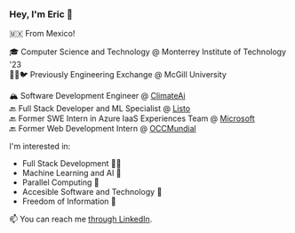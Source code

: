 ### Hey, I'm Eric 👋

<!--
**ericjardon/ericjardon** is a ✨ _special_ ✨ repository because its `README.md` (this file) appears on your GitHub profile.

Here are some ideas to get you started:

- 🔭 I’m currently working on ...
- 🌱 I’m currently learning ...
- 👯 I’m looking to collaborate on ...
- 🤔 I’m looking for help with ...
- 💬 Ask me about ...
- 📫 How to reach me: ...
- 😄 Pronouns: ...
- ⚡ Fun fact: ...
-->

🇲🇽 From Mexico!

🎓 Computer Science and Technology @ Monterrey Institute of Technology '23 <br/>
👨‍💻🐦 Previously Engineering Exchange @ McGill University

🏔 Software Development Engineer @ [ClimateAi](https://climate.ai/)  
🔙 Full Stack Developer and ML Specialist @ [Listo](https://listo.mx/)  
🔙 Former SWE Intern in Azure IaaS Experiences Team @ [Microsoft](https://microsoft.com)  
🔙 Former Web Development Intern @ [OCCMundial](https://www.occ.com.mx/)

I'm interested in:
- Full Stack Development 👨‍💻
- Machine Learning and AI 🤖 
- Parallel Computing 🧶
- Accesible Software and Technology 🍃
- Freedom of Information 🎨

<!--
Personal Projects I am currently working on...
- 🍜 [**PriceBin**](https://github.com/panasweb/pricebin)
- 🎬 [**Viuteca**](https://github.com/ericjardon/viuteca)
- 🌐 [**Semantyk**](https://www.semantyk.com/)
-->

📫 You can reach me [through LinkedIn](https://www.linkedin.com/in/ericjardon/).
